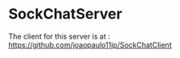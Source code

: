 # SockChatServer

The client for this server is at : https://github.com/joaopaulo11jp/SockChatClient
